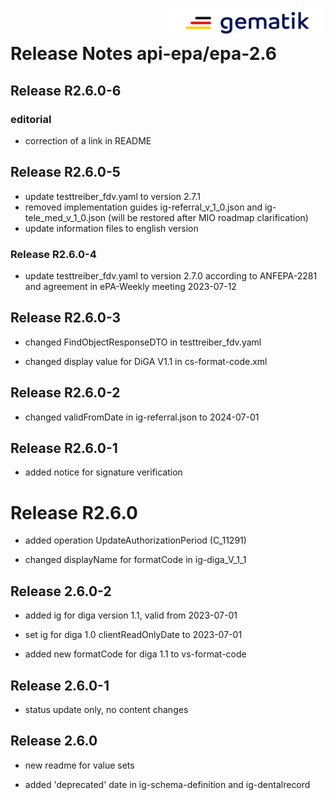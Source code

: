 <img align="right" width="250" height="47" src="images/Gematik_Logo_Flag_With_Background.png"/> <br/>    
 
# Release Notes api-epa/epa-2.6
## Release R2.6.0-6
### editorial
- correction of a link in README
## Release R2.6.0-5

- update testtreiber_fdv.yaml to version 2.7.1
- removed implementation guides ig-referral_v_1_0.json and ig-tele_med_v_1_0.json (will be restored after MIO roadmap clarification)
- update information files to english version

### Release R2.6.0-4
- update testtreiber_fdv.yaml to version 2.7.0 according to ANFEPA-2281 and agreement in ePA-Weekly meeting 2023-07-12

## Release R2.6.0-3
- changed FindObjectResponseDTO in testtreiber_fdv.yaml

- changed display value for DiGA V1.1 in cs-format-code.xml

## Release R2.6.0-2
- changed validFromDate in ig-referral.json to 2024-07-01

## Release R2.6.0-1
- added notice for signature verification

# Release R2.6.0
- added operation UpdateAuthorizationPeriod (C_11291)

- changed displayName for formatCode in ig-diga_V_1_1

## Release 2.6.0-2
- added ig for diga version 1.1, valid from 2023-07-01

- set ig for diga 1.0 clientReadOnlyDate to 2023-07-01

- added new formatCode for diga 1.1 to vs-format-code

## Release 2.6.0-1
- status update only, no content changes

## Release 2.6.0
- new readme for value sets

- added 'deprecated' date in ig-schema-definition and ig-dentalrecord